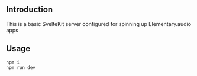 ## Introduction
This is a basic SvelteKit server configured for spinning up Elementary.audio apps

## Usage

```
npm i
npm run dev
```